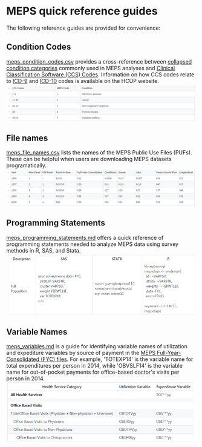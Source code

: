 # MEPS quick reference guides

The following reference guides are provided for convenience:

## Condition Codes

[meps_condition_codes.csv](meps_condition_codes.csv) provides a cross-reference between [collapsed condition categories](https://meps.ahrq.gov/survey_comp/MEPS_condition_data.pdf) commonly used in MEPS analyses and [Clinical Classification Software (CCS) Codes](https://www.hcup-us.ahrq.gov/toolssoftware/ccs/ccs.jsp#download). Information on how CCS codes relate to [ICD-9](https://www.hcup-us.ahrq.gov/toolssoftware/ccs/ccs.jsp) and [ICD-10](https://www.hcup-us.ahrq.gov/toolssoftware/ccs10/ccs10.jsp) codes is available on the HCUP website.
[![preview condition codes](../_images/meps_condition_codes.png)](meps_condition_codes.csv)

## File names
[meps_file_names.csv](meps_file_names.csv) lists the names of the MEPS Public Use Files (PUFs). These can be helpful when users are downloading MEPS datasets programatically.
[![preview file names](../_images/meps_file_names.png)](meps_file_names.csv)

## Programming Statements
[meps_programming_statements.md](meps_programming_statements.md) offers a quick reference of programming statements needed to analyze MEPS data using survey methods in R, SAS, and Stata.
[![preview programming statements](../_images/meps_programming_statements.png)](meps_programming_statements.md)

## Variable Names
[meps_variables.md](meps_variables.md) is a guide for identifying variable names of utilization and  expediture variables by source of payment in the [MEPS Full-Year-Consolidated (FYC) files](https://meps.ahrq.gov/mepsweb/data_stats/download_data_files_results.jsp?cboDataYear=All&cboDataTypeY=1%2CHousehold+Full+Year+File&buttonYearandDataType=Search&cboPufNumber=All&SearchTitle=Consolidated+Data). For example, 'TOTEXP14' is the variable name for total expenditures per person in 2014, while 'OBVSLF14' is the variable name for out-of-pocket payments for office-based doctor's visits per person in 2014.
[![preview variable names](../_images/meps_variables.png)](meps_variables.md)
